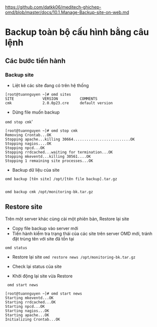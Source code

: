 https://github.com/datkk06/meditech-ghichep-omd/blob/master/docs/10.1.Manage-Backup-site-on-web.md

# Backup toàn bộ cấu hình bằng câu lệnh

## Các bước tiến hành

### Backup site

* Liệt kê các site đang có trên hệ thống

```
[root@tuannguyen ~]# omd sites
SITE             VERSION          COMMENTS
cmk              2.0.0p23.cre     default version
```

* Dừng file muốn backup

`omd stop cmk`'

```
[root@tuannguyen ~]# omd stop cmk
Removing Crontab...OK
Stopping apache...killing 30664..........................OK
Stopping nagios....OK
Stopping npcd...OK
Stopping rrdcached...waiting for termination...OK
Stopping mkeventd...killing 30561....OK
Stopping 1 remaining site processes...OK

```

* Backup dữ liệu của site

`omd backup [tên site] /opt/[tên file backup].tar.gz`

```

omd backup cmk /opt/monitoring-bk.tar.gz
```

## Restore site 

Trên một server khác cùng cài một phiên bản, Restore lại site

* Copy file backup vào server mới
* Tiến hành kiểm tra trạng thái của các site trên server OMD mới, tránh đặt trùng tên với site đã tồn tại

`omd status`

* Restore lại site
`omd restore news /opt/monitoring-bk.tar.gz`

* Check lại status của site

* Khởi động lại site vừa Restore

` omd start news`

```
[root@tuannguyen ~]# omd start news
Starting mkeventd...OK
Starting rrdcached...OK
Starting npcd...OK
Starting nagios...OK
Starting apache...OK
Initializing Crontab...OK
```

